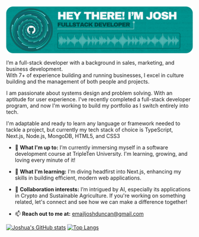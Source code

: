 ![Header](./github-header.png)

I’m a full-stack developer with a background in sales, marketing, and business development. \
With 7+ of experience building and running businesses, I excel in culture building and the management of both people and projects.

I am passionate about systems design and problem solving. With an aptitude for user experience.
I've recently completed a full-stack developer program, and now I'm working to build my portfolio as I switch entirely into tech.

I'm adaptable and ready to learn any language or framework needed to tackle a project, but currently my tech stack of choice is TypeScript, Next.js, Node.js, MongoDB, HTML5, and CSS3

- 🔭 **What I'm up to:** I’m currently immersing myself in a software development course at TripleTen University. I'm learning, growing, and loving every minute of it!

- 🌱 **What I'm learning:** I'm diving headfirst into Next.js, enhancing my skills in building efficient, modern web applications.

- 👯 **Collaboration interests:** I’m intrigued by AI, especially its applications in Crypto and Sustainable Agriculture. If you're working on something related, let's connect and see how we can make a difference together!

- 📫 **Reach out to me at:** [emailjoshduncan@gmail.com](mailto:emailjoshduncan@gmail.com)
  
[![Joshua's GitHub stats](https://github-readme-stats.vercel.app/api?username=jduncan017&theme=gotham&rank_icon=github&show_icons=true&line_height=28)](https://github.com/anuraghazra/github-readme-stats)
[![Top Langs](https://github-readme-stats.vercel.app/api/top-langs/?username=jduncan017&theme=gotham&layout=donut)](https://github.com/anuraghazra/github-readme-stats)
